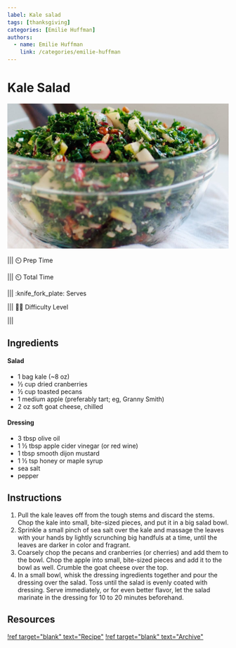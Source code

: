 ```yaml
---
label: Kale salad
tags: [thanksgiving]
categories: [Emilie Huffman]
authors:
  - name: Emilie Huffman
    link: /categories/emilie-huffman
---
```


# Kale Salad
![Decadent but healthy; you'll be left wanting more.](/static/banners/kale-salad.jpg)

||| :timer_clock: Prep Time
 
||| :timer_clock: Total Time

||| :knife_fork_plate: Serves

||| :cook: Difficulty Level

|||

## Ingredients
#### Salad
- 1 bag kale (~8 oz)
- ½ cup dried cranberries
- ½ cup toasted pecans
- 1 medium apple (preferably tart; eg, Granny Smith)
- 2 oz soft goat cheese, chilled

#### Dressing
- 3 tbsp olive oil
- 1 ½ tbsp apple cider vinegar (or red wine)
- 1 tbsp smooth dijon mustard
- 1 ½ tsp honey or maple syrup
- sea salt
- pepper

## Instructions
1. Pull the kale leaves off from the tough stems and discard the stems. Chop the kale into small, bite-sized pieces, and put it in a big salad bowl.
2. Sprinkle a small pinch of sea salt over the kale and massage the leaves with your hands by lightly scrunching big handfuls at a time, until the leaves are darker in color and fragrant.
3. Coarsely chop the pecans and cranberries (or cherries) and add them to the bowl. Chop the apple into small, bite-sized pieces and add it to the bowl as well. Crumble the goat cheese over the top.
4. In a small bowl, whisk the dressing ingredients together and pour the dressing over the salad. Toss until the salad is evenly coated with dressing. Serve immediately, or for even better flavor, let the salad marinate in the dressing for 10 to 20 minutes beforehand.

## Resources
[!ref target="blank" text="Recipe"](https://cookieandkate.com/debs-kale-salad-with-apple-cranberries-and-pecans/)
[!ref target="blank" text="Archive"](https://archive.is/KXklW)
